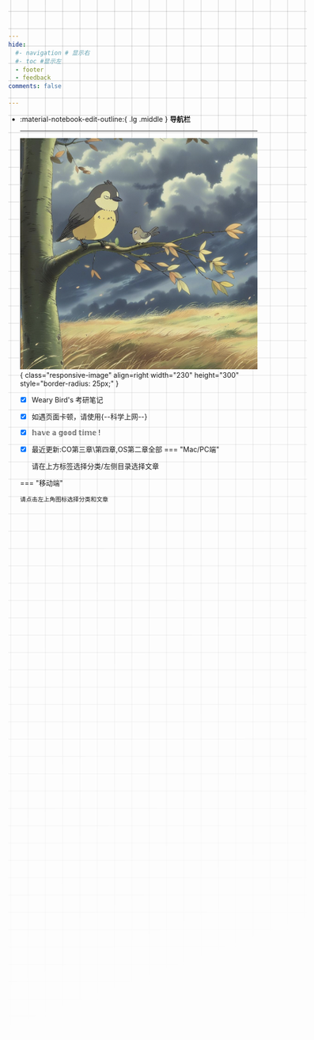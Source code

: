 ```yaml
---
hide:
  #- navigation # 显示右
  #- toc #显示左
  - footer
  - feedback
comments: false
                                   
---
```

<div class="grid cards" markdown>

-   :material-notebook-edit-outline:{ .lg .middle } __导航栏__

    ---
    ![image](./Weary%20Bird.png){ class="responsive-image" align=right width="230" height="300" style="border-radius: 25px;" }

    
    - [x] Weary Bird's 考研笔记
    - [x] 如遇页面卡顿，请使用{--科学上网--}
    - [x] 𝕙𝕒𝕧𝕖 𝕒 𝕘𝕠𝕠𝕕 𝕥𝕚𝕞𝕖 ! 
    - [x] 最近更新:CO第三章\第四章,OS第二章全部
    === "Mac/PC端"

        请在上方标签选择分类/左侧目录选择文章

    === "移动端"

        请点击左上角图标选择分类和文章
    

</div>
<style>
    @media only screen and (max-width: 768px) {
        .responsive-image {
            display: none;
        }
    }
</style>

<!-- 如遇到网页卡顿的情况，请使用<strong><a href="https://www.yuque.com/wcowin/mkdocs-wcowin?# 《Mkdocs-Wcowin中文教程》" target="_blank">Mkdocs-Wcowin中文教程(语雀)</a></strong> -->

<style>
.md-grid {
  max-width: 1220px;
}
</style>





[^Knowing-that-loving-you-has-no-ending]:人生长恨水长东
[^see-how-much-I-love-you]:All-problems-in-computer-science-can-be-solved-by-another-level-of-indirection



<!-- <script src="//code.tidio.co/6jmawe9m5wy4ahvlhub2riyrnujz7xxi.js" async></script> -->


<style>
body {
  position: relative; /* 确保 body 元素的 position 属性为非静态值 */
}

body::before {
  --size: 35px; /* 调整网格单元大小 */
  --line: color-mix(in hsl, canvasText, transparent 80%); /* 调整线条透明度 */
  content: '';
  height: 100vh;
  width: 100%;
  position: absolute; /* 修改为 absolute 以使其随页面滚动 */
  background: linear-gradient(
        90deg,
        var(--line) 1px,
        transparent 1px var(--size)
      )
      50% 50% / var(--size) var(--size),
    linear-gradient(var(--line) 1px, transparent 1px var(--size)) 50% 50% /
      var(--size) var(--size);
  -webkit-mask: linear-gradient(-20deg, transparent 50%, white);
          mask: linear-gradient(-20deg, transparent 50%, white);
  top: 0;
  transform-style: flat;
  pointer-events: none;
  z-index: -1;
}

@media (max-width: 768px) {
  body::before {
    display: none; /* 在手机端隐藏网格效果 */
  }
}
</style>